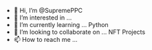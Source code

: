 - 👋 Hi, I’m @SupremePPC
- 👀 I’m interested in ...
- 🌱 I’m currently learning ... Python
- 💞️ I’m looking to collaborate on ... NFT Projects
- 📫 How to reach me ...

<!---
SupremePPC/SupremePPC is a ✨ special ✨ repository because its `README.md` (this file) appears on your GitHub profile.
You can click the Preview link to take a look at your changes.
--->
